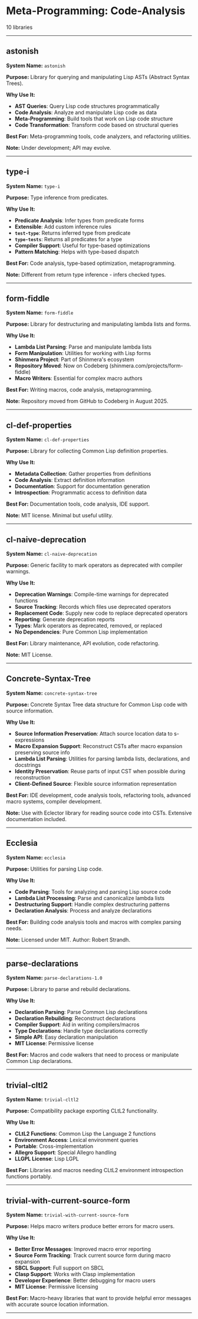 # Meta-Programming: Code-Analysis

10 libraries

---

## astonish

**System Name:** `astonish`

**Purpose:** Library for querying and manipulating Lisp ASTs (Abstract Syntax Trees).

**Why Use It:**
- **AST Queries**: Query Lisp code structures programmatically
- **Code Analysis**: Analyze and manipulate Lisp code as data
- **Meta-Programming**: Build tools that work on Lisp code structure
- **Code Transformation**: Transform code based on structural queries

**Best For:** Meta-programming tools, code analyzers, and refactoring utilities.

**Note:** Under development; API may evolve.

---


## type-i

**System Name:** `type-i`

**Purpose:** Type inference from predicates.

**Why Use It:**
- **Predicate Analysis**: Infer types from predicate forms
- **Extensible**: Add custom inference rules
- **`test-type`**: Returns inferred type from predicate
- **`type-tests`**: Returns all predicates for a type
- **Compiler Support**: Useful for type-based optimizations
- **Pattern Matching**: Helps with type-based dispatch

**Best For:** Code analysis, type-based optimization, metaprogramming.

**Note:** Different from return type inference - infers checked types.

---


## form-fiddle

**System Name:** `form-fiddle`

**Purpose:** Library for destructuring and manipulating lambda lists and forms.

**Why Use It:**
- **Lambda List Parsing**: Parse and manipulate lambda lists
- **Form Manipulation**: Utilities for working with Lisp forms
- **Shinmera Project**: Part of Shinmera's ecosystem
- **Repository Moved**: Now on Codeberg (shinmera.com/projects/form-fiddle)
- **Macro Writers**: Essential for complex macro authors

**Best For:** Writing macros, code analysis, metaprogramming.

**Note:** Repository moved from GitHub to Codeberg in August 2025.

---


## cl-def-properties

**System Name:** `cl-def-properties`

**Purpose:** Library for collecting Common Lisp definition properties.

**Why Use It:**
- **Metadata Collection**: Gather properties from definitions
- **Code Analysis**: Extract definition information
- **Documentation**: Support for documentation generation
- **Introspection**: Programmatic access to definition data

**Best For:** Documentation tools, code analysis, IDE support.

**Note:** MIT license. Minimal but useful utility.

---


## cl-naive-deprecation

**System Name:** `cl-naive-deprecation`

**Purpose:** Generic facility to mark operators as deprecated with compiler warnings.

**Why Use It:**
- **Deprecation Warnings**: Compile-time warnings for deprecated functions
- **Source Tracking**: Records which files use deprecated operators
- **Replacement Code**: Supply new code to replace deprecated operators
- **Reporting**: Generate deprecation reports
- **Types**: Mark operators as deprecated, removed, or replaced
- **No Dependencies**: Pure Common Lisp implementation

**Best For:** Library maintenance, API evolution, code refactoring.

**Note:** MIT License.

---


## Concrete-Syntax-Tree

**System Name:** `concrete-syntax-tree`

**Purpose:** Concrete Syntax Tree data structure for Common Lisp code with source information.

**Why Use It:**
- **Source Information Preservation**: Attach source location data to s-expressions
- **Macro Expansion Support**: Reconstruct CSTs after macro expansion preserving source info
- **Lambda List Parsing**: Utilities for parsing lambda lists, declarations, and docstrings
- **Identity Preservation**: Reuse parts of input CST when possible during reconstruction
- **Client-Defined Source**: Flexible source information representation

**Best For:** IDE development, code analysis tools, refactoring tools, advanced macro systems, compiler development.

**Note:** Use with Eclector library for reading source code into CSTs. Extensive documentation included.

---


## Ecclesia

**System Name:** `ecclesia`

**Purpose:** Utilities for parsing Lisp code.

**Why Use It:**
- **Code Parsing**: Tools for analyzing and parsing Lisp source code
- **Lambda List Processing**: Parse and canonicalize lambda lists
- **Destructuring Support**: Handle complex destructuring patterns
- **Declaration Analysis**: Process and analyze declarations

**Best For:** Building code analysis tools and macros with complex parsing needs.

**Note:** Licensed under MIT. Author: Robert Strandh.

---


## parse-declarations

**System Name:** `parse-declarations-1.0`

**Purpose:** Library to parse and rebuild declarations.

**Why Use It:**
- **Declaration Parsing**: Parse Common Lisp declarations
- **Declaration Rebuilding**: Reconstruct declarations
- **Compiler Support**: Aid in writing compilers/macros
- **Type Declarations**: Handle type declarations correctly
- **Simple API**: Easy declaration manipulation
- **MIT License**: Permissive license

**Best For:** Macros and code walkers that need to process or manipulate Common Lisp declarations.

---


## trivial-cltl2

**System Name:** `trivial-cltl2`

**Purpose:** Compatibility package exporting CLtL2 functionality.

**Why Use It:**
- **CLtL2 Functions**: Common Lisp the Language 2 functions
- **Environment Access**: Lexical environment queries
- **Portable**: Cross-implementation
- **Allegro Support**: Special Allegro handling
- **LLGPL License**: Lisp LGPL

**Best For:** Libraries and macros needing CLtL2 environment introspection functions portably.

---


## trivial-with-current-source-form

**System Name:** `trivial-with-current-source-form`

**Purpose:** Helps macro writers produce better errors for macro users.

**Why Use It:**
- **Better Error Messages**: Improved macro error reporting
- **Source Form Tracking**: Track current source form during macro expansion
- **SBCL Support**: Full support on SBCL
- **Clasp Support**: Works with Clasp implementation
- **Developer Experience**: Better debugging for macro users
- **MIT License**: Permissive licensing

**Best For:** Macro-heavy libraries that want to provide helpful error messages with accurate source location information.

---


